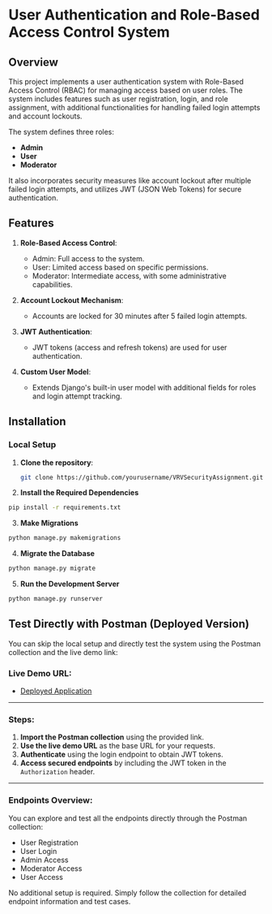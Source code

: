 # User Authentication and Role-Based Access Control System

## Overview
This project implements a user authentication system with Role-Based Access Control (RBAC) for managing access based on user roles. The system includes features such as user registration, login, and role assignment, with additional functionalities for handling failed login attempts and account lockouts.

The system defines three roles:
- **Admin**
- **User**
- **Moderator**

It also incorporates security measures like account lockout after multiple failed login attempts, and utilizes JWT (JSON Web Tokens) for secure authentication.

## Features
1. **Role-Based Access Control**: 
   - Admin: Full access to the system.
   - User: Limited access based on specific permissions.
   - Moderator: Intermediate access, with some administrative capabilities.
   
2. **Account Lockout Mechanism**:
   - Accounts are locked for 30 minutes after 5 failed login attempts.

3. **JWT Authentication**:
   - JWT tokens (access and refresh tokens) are used for user authentication.

4. **Custom User Model**:
   - Extends Django's built-in user model with additional fields for roles and login attempt tracking.

## Installation
### Local Setup

1. **Clone the repository**:
   ```bash
   git clone https://github.com/yourusername/VRVSecurityAssignment.git
   ```
   
2. **Install the Required Dependencies**
  ```bash
  pip install -r requirements.txt
  ```
3. **Make Migrations**
  ```bash
  python manage.py makemigrations
```
4. **Migrate the Database**
```bash
python manage.py migrate
```
5. **Run the Development Server**
```bash
python manage.py runserver
```

## Test Directly with Postman (Deployed Version)

You can skip the local setup and directly test the system using the Postman collection and the live demo link:

### Live Demo URL:
- [Deployed Application](https://vrv-backend-assignment.onrender.com)


---

### Steps:
1. **Import the Postman collection** using the provided link.
2. **Use the live demo URL** as the base URL for your requests.
3. **Authenticate** using the login endpoint to obtain JWT tokens.
4. **Access secured endpoints** by including the JWT token in the `Authorization` header.

---
### Endpoints Overview:
You can explore and test all the endpoints directly through the Postman collection:
- User Registration
- User Login
- Admin Access
- Moderator Access
- User Access

No additional setup is required. Simply follow the collection for detailed endpoint information and test cases.
